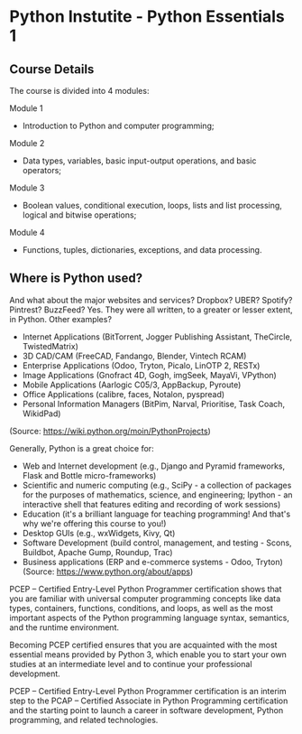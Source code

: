 # Python Instutite - Python Essentials 1

## Course Details

The course is divided into 4 modules:

Module 1
- Introduction to Python and computer programming;

Module 2
- Data types, variables, basic input-output operations, and basic operators;

Module 3
- Boolean values, conditional execution, loops, lists and list processing, logical and bitwise operations;

Module 4
- Functions, tuples, dictionaries, exceptions, and data processing.

## Where is Python used?

And what about the major websites and services? Dropbox? UBER? Spotify? Pintrest? BuzzFeed? Yes. They were all written, to a greater or lesser extent, in Python. Other examples?

- Internet Applications (BitTorrent, Jogger Publishing Assistant, TheCircle, TwistedMatrix)
- 3D CAD/CAM (FreeCAD, Fandango, Blender, Vintech RCAM)
- Enterprise Applications (Odoo, Tryton, Picalo, LinOTP 2, RESTx)
- Image Applications (Gnofract 4D, Gogh, imgSeek, MayaVi, VPython)
- Mobile Applications (Aarlogic C05/3, AppBackup, Pyroute)
- Office Applications (calibre, faces, Notalon, pyspread)
- Personal Information Managers (BitPim, Narval, Prioritise, Task Coach, WikidPad)

(Source: https://wiki.python.org/moin/PythonProjects)

Generally, Python is a great choice for:

- Web and Internet development (e.g., Django and Pyramid frameworks, Flask and Bottle micro-frameworks)
- Scientific and numeric computing (e.g., SciPy - a collection of packages for the purposes of mathematics, science, and engineering; Ipython - an interactive shell that features editing and recording of work sessions)
- Education (it's a brilliant language for teaching programming! And that's why we're offering this course to you!)
- Desktop GUIs (e.g., wxWidgets, Kivy, Qt)
- Software Development (build control, management, and testing - Scons, Buildbot, Apache Gump, Roundup, Trac)
- Business applications (ERP and e-commerce systems - Odoo, Tryton)
(Source: https://www.python.org/about/apps)

PCEP – Certified Entry-Level Python Programmer certification shows that you are familiar with universal computer programming concepts like data types, containers, functions, conditions, and loops, as well as the most important aspects of the Python programming language syntax, semantics, and the runtime environment.

Becoming PCEP certified ensures that you are acquainted with the most essential means provided by Python 3, which enable you to start your own studies at an intermediate level and to continue your professional development.

PCEP – Certified Entry-Level Python Programmer certification is an interim step to the PCAP – Certified Associate in Python Programming certification and the starting point to launch a career in software development, Python programming, and related technologies.